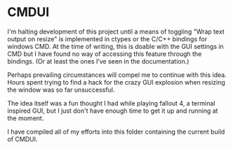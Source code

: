 # CMDUI

I'm halting development of this project until a means of toggling "Wrap text output on resize" is implemented in ctypes or the C/C++ bindings for windows CMD. At the time of writing, this is doable with the GUI settings in CMD but I have found no way of accessing this feature through the bindings. (Or at least the ones I’ve seen in the documentation.)

Perhaps prevailing circumstances will compel me to continue with this idea. Hours spent trying to find a hack for the crazy GUI explosion when resizing the window was so far unsuccessful.

The idea itself was a fun thought I had while playing fallout 4, a terminal inspired GUI, but I just don't have enough time to get it up and running at the moment. 

I have compiled all of my efforts into this folder containing the current build of CMDUI.
